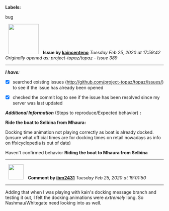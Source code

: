 **Labels:**

bug



<a href="https://github.com/kaincenteno"><img src="https://avatars3.githubusercontent.com/u/26943220?v=4" width="96" height="96" hspace="10"></img></a> **Issue by [kaincenteno](https://github.com/kaincenteno)**
_Tuesday Feb 25, 2020 at 17:59:42_
_Originally opened as: project-topaz/topaz - Issue 389_

----

<!-- place 'x' mark between square [] brackets to checkmark box -->
**_I have:_**

- [x] searched existing issues (http://github.com/project-topaz/topaz/issues/) to see if the issue has already been opened
- [x] checked the commit log to see if the issue has been resolved since my server was last updated

**_Additional Information_** (Steps to reproduce/Expected behavior) **:** 

**Ride the boat to Selbina from Mhaura:**
Docking time animation not playing correctly as boat is already docked. (unsure what official times are for docking times on retail nowadays as info on ffxicyclopedia is out of date)

Haven't confirmed behavior **Riding the boat to Mhaura from Selbina**



----
<a href="https://github.com/ibm2431"><img src="https://avatars3.githubusercontent.com/u/13112942?v=4" width="48" height="48" hspace="10"></img></a> **Comment by [ibm2431](https://github.com/ibm2431)**
_Tuesday Feb 25, 2020 at 19:01:50_

----

Adding that when I was playing with kain's docking message branch and testing it out, I felt the docking animations were _extremely_ long. So Nashmau/Whitegate need looking into as well.
